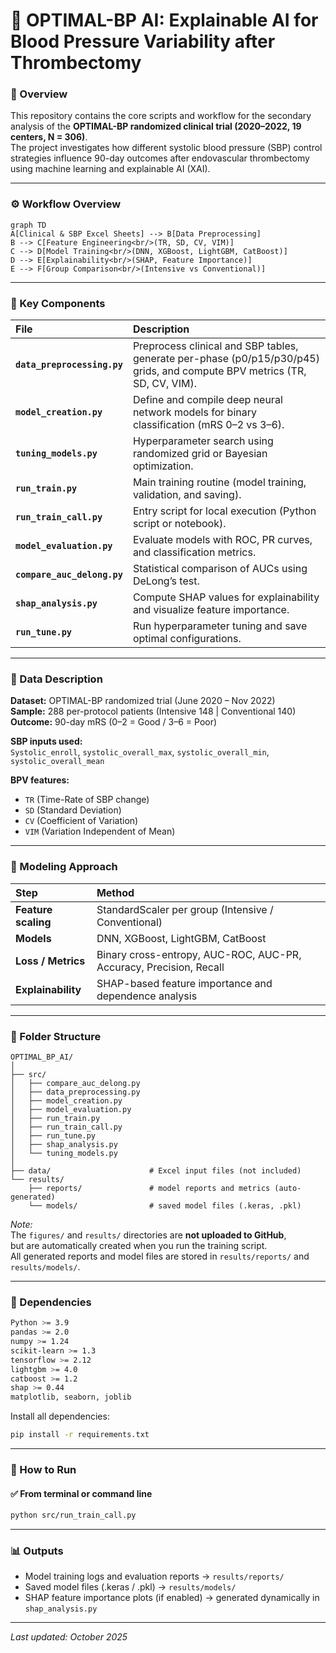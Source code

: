 # 🧠 OPTIMAL-BP AI: Explainable AI for Blood Pressure Variability after Thrombectomy

### 📖 Overview
This repository contains the core scripts and workflow for the secondary analysis of the **OPTIMAL-BP randomized clinical trial (2020–2022, 19 centers, N = 306)**.  
The project investigates how different systolic blood pressure (SBP) control strategies influence 90-day outcomes after endovascular thrombectomy using machine learning and explainable AI (XAI).

---

### ⚙️ Workflow Overview
```mermaid
graph TD
A[Clinical & SBP Excel Sheets] --> B[Data Preprocessing]
B --> C[Feature Engineering<br/>(TR, SD, CV, VIM)]
C --> D[Model Training<br/>(DNN, XGBoost, LightGBM, CatBoost)]
D --> E[Explainability<br/>(SHAP, Feature Importance)]
E --> F[Group Comparison<br/>(Intensive vs Conventional)]
```

---

### 🧩 Key Components
| File | Description |
|:--|:--|
| **`data_preprocessing.py`** | Preprocess clinical and SBP tables, generate per-phase (p0/p15/p30/p45) grids, and compute BPV metrics (TR, SD, CV, VIM). |
| **`model_creation.py`** | Define and compile deep neural network models for binary classification (mRS 0–2 vs 3–6). |
| **`tuning_models.py`** | Hyperparameter search using randomized grid or Bayesian optimization. |
| **`run_train.py`** | Main training routine (model training, validation, and saving). |
| **`run_train_call.py`** | Entry script for local execution (Python script or notebook). |
| **`model_evaluation.py`** | Evaluate models with ROC, PR curves, and classification metrics. |
| **`compare_auc_delong.py`** | Statistical comparison of AUCs using DeLong’s test. |
| **`shap_analysis.py`** | Compute SHAP values for explainability and visualize feature importance. |
| **`run_tune.py`** | Run hyperparameter tuning and save optimal configurations. |

---

### 🧬 Data Description
**Dataset:** OPTIMAL-BP randomized trial (June 2020 – Nov 2022)  
**Sample:** 288 per-protocol patients (Intensive 148 | Conventional 140)  
**Outcome:** 90-day mRS (0–2 = Good / 3–6 = Poor)  

**SBP inputs used:**  
`Systolic_enroll`, `systolic_overall_max`, `systolic_overall_min`, `systolic_overall_mean`  

**BPV features:**  
- `TR` (Time-Rate of SBP change)  
- `SD` (Standard Deviation)  
- `CV` (Coefficient of Variation)  
- `VIM` (Variation Independent of Mean)

---

### 🧮 Modeling Approach
| Step | Method |
|:--|:--|
| **Feature scaling** | StandardScaler per group (Intensive / Conventional) |
| **Models** | DNN, XGBoost, LightGBM, CatBoost |
| **Loss / Metrics** | Binary cross-entropy, AUC-ROC, AUC-PR, Accuracy, Precision, Recall |
| **Explainability** | SHAP-based feature importance and dependence analysis |

---

### 📂 Folder Structure
```
OPTIMAL_BP_AI/
│
├── src/
│   ├── compare_auc_delong.py
│   ├── data_preprocessing.py
│   ├── model_creation.py
│   ├── model_evaluation.py
│   ├── run_train.py
│   ├── run_train_call.py
│   ├── run_tune.py
│   ├── shap_analysis.py
│   └── tuning_models.py
│
├── data/                      # Excel input files (not included)
└── results/
    ├── reports/               # model reports and metrics (auto-generated)
    └── models/                # saved model files (.keras, .pkl)
```

*Note:*  
The `figures/` and `results/` directories are **not uploaded to GitHub**,  
but are automatically created when you run the training script.  
All generated reports and model files are stored in `results/reports/` and `results/models/`.

---

### 🧰 Dependencies
```bash
Python >= 3.9
pandas >= 2.0
numpy >= 1.24
scikit-learn >= 1.3
tensorflow >= 2.12
lightgbm >= 4.0
catboost >= 1.2
shap >= 0.44
matplotlib, seaborn, joblib
```

Install all dependencies:
```bash
pip install -r requirements.txt
```

---

### 🚀 How to Run

#### ✅ From terminal or command line
```bash
python src/run_train_call.py
```

---

### 📊 Outputs
- Model training logs and evaluation reports → `results/reports/`
- Saved model files (.keras / .pkl) → `results/models/`
- SHAP feature importance plots (if enabled) → generated dynamically in `shap_analysis.py`

---

*Last updated: October 2025*
